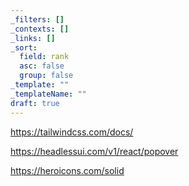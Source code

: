 ```yaml
---
_filters: []
_contexts: []
_links: []
_sort:
  field: rank
  asc: false
  group: false
_template: ""
_templateName: ""
draft: true
---
```

https://tailwindcss.com/docs/

https://headlessui.com/v1/react/popover

https://heroicons.com/solid